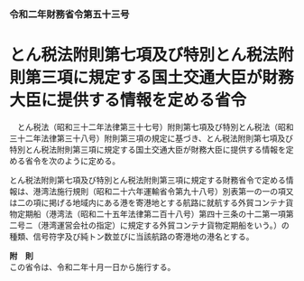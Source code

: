 ### 令和二年財務省令第五十三号  
# とん税法附則第七項及び特別とん税法附則第三項に規定する国土交通大臣が財務大臣に提供する情報を定める省令  
　とん税法（昭和三十二年法律第三十七号）附則第七項及び特別とん税法（昭和三十二年法律第三十八号）附則第三項の規定に基づき、とん税法附則第七項及び特別とん税法附則第三項に規定する国土交通大臣が財務大臣に提供する情報を定める省令を次のように定める。  
  
とん税法附則第七項及び特別とん税法附則第三項に規定する財務省令で定める情報は、港湾法施行規則（昭和二十六年運輸省令第九十八号）別表第一の一の項又は二の項に掲げる地域内にある港を寄港地とする航路に就航する外貿コンテナ貨物定期船（港湾法（昭和二十五年法律第二百十八号）第四十三条の十二第一項第二号ニ（港湾運営会社の指定）に規定する外貿コンテナ貨物定期船をいう。）の種類、信号符字及び純トン数並びに当該航路の寄港地の港名とする。  
  
**附　則**  
この省令は、令和二年十月一日から施行する。  
  

